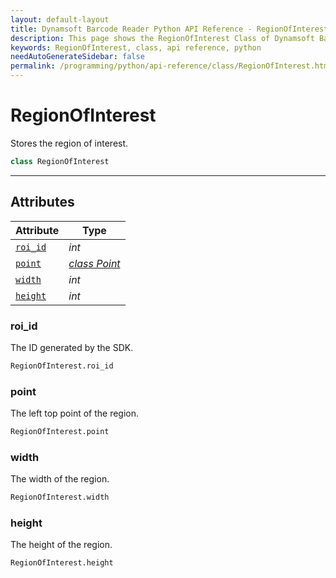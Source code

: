 ```yaml
---
layout: default-layout
title: Dynamsoft Barcode Reader Python API Reference - RegionOfInterest Class
description: This page shows the RegionOfInterest Class of Dynamsoft Barcode Reader for Python SDK.
keywords: RegionOfInterest, class, api reference, python
needAutoGenerateSidebar: false
permalink: /programming/python/api-reference/class/RegionOfInterest.html
---
```



# RegionOfInterest
Stores the region of interest.  

```python
class RegionOfInterest
```  
  
---
  

## Attributes
  
| Attribute | Type |
|---------- | ---- |
| [`roi_id`](#roi_id) | *int* |
| [`point`](#point) | *[class Point](Point.md)* |
| [`width`](#width) | *int* |
| [`height`](#height) | *int* |


### roi_id
The ID generated by the SDK.

```python
RegionOfInterest.roi_id
```

### point
The left top point of the region.

```python
RegionOfInterest.point
```

### width
The width of the region.

```python
RegionOfInterest.width
```

### height
The height of the region.

```python
RegionOfInterest.height
```
